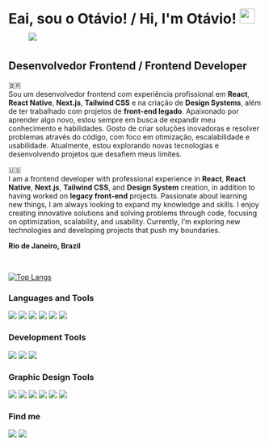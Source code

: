 # Eai, sou o Otávio! / Hi, I'm Otávio! <img src="https://github.com/TheDudeThatCode/TheDudeThatCode/blob/master/Assets/powerup.gif" width="30" height="30"/> _&nbsp;_   _&nbsp;_ _&nbsp;_   _&nbsp;_ ![](https://komarev.com/ghpvc/?username=your-github-username&color=brightgreen)

## Desenvolvedor Frontend / Frontend Developer

🇧🇷 <br> 
Sou um desenvolvedor frontend com experiência profissional em **React**, **React Native**, **Next.js**, **Tailwind CSS** e na criação de **Design Systems**, além de ter trabalhado com projetos de **front-end legado**. Apaixonado por aprender algo novo, estou sempre em busca de expandir meu conhecimento e habilidades. Gosto de criar soluções inovadoras e resolver problemas através do código, com foco em otimização, escalabilidade e usabilidade. Atualmente, estou explorando novas tecnologias e desenvolvendo projetos que desafiem meus limites.

🇺🇸 <br> 
I am a frontend developer with professional experience in **React**, **React Native**, **Next.js**, **Tailwind CSS**, and **Design System** creation, in addition to having worked on **legacy front-end** projects. Passionate about learning new things, I am always looking to expand my knowledge and skills. I enjoy creating innovative solutions and solving problems through code, focusing on optimization, scalability, and usability. Currently, I’m exploring new technologies and developing projects that push my boundaries.


**Rio de Janeiro, Brazil**

<br> 

[![Top Langs](https://github-readme-stats.vercel.app/api/top-langs/?username=oabarreto&layout=compact&theme=apprentice)](https://github.com/anuraghazra/github-readme-stats)


### Languages and Tools

![](https://img.shields.io/badge/React_Native-20232A?style=for-the-badge&logo=react&logoColor=61DAFB)
![](https://img.shields.io/badge/HTML5-E34F26?style=for-the-badge&logo=html5&logoColor=white)
![](https://img.shields.io/badge/CSS3-1572B6?style=for-the-badge&logo=css3&logoColor=white)
![](https://img.shields.io/badge/SASS-hotpink.svg?style=for-the-badge&logo=SASS&logoColor=white)
![](https://img.shields.io/badge/JavaScript-323330?style=for-the-badge&logo=javascript&logoColor=F7DF1E)
![](https://img.shields.io/badge/typescript-%23007ACC.svg?style=for-the-badge&logo=typescript&logoColor=white)


### Development Tools

![](https://img.shields.io/badge/Visual_Studio_Code-0078D4?style=for-the-badge&logo=visual%20studio%20code&logoColor=white)
![](https://img.shields.io/badge/GIT-E44C30?style=for-the-badge&logo=git&logoColor=white)
![](https://img.shields.io/badge/Hyper-000000?style=for-the-badge&logo=hyper&logoColor=white)

### Graphic Design Tools

![](https://img.shields.io/badge/Figma-F24E1E?style=for-the-badge&logo=figma&logoColor=white)
![](https://img.shields.io/badge/blender-%23F5792A.svg?style=for-the-badge&logo=blender&logoColor=white)
![](https://img.shields.io/badge/Adobe%20Photoshop-31A8FF?style=for-the-badge&logo=Adobe%20Photoshop&logoColor=black)
![](https://img.shields.io/badge/Adobe%20Illustrator-FF9A00?style=for-the-badge&logo=adobe%20illustrator&logoColor=white)
![](https://img.shields.io/badge/gimp-5C5543?style=for-the-badge&logo=gimp&logoColor=white)
![](https://img.shields.io/badge/Canva-%2300C4CC.svg?&style=for-the-badge&logo=Canva&logoColor=white)



### Find me

<div>
<a href = "mailto:oabarret@gmail.com"><img src="https://img.shields.io/badge/Gmail-D14836?style=for-the-badge&logo=gmail&logoColor=white" target="_blank"></a>   
<a href="https://www.linkedin.com/in/oabarreto" target="_blank"><img src="https://img.shields.io/badge/-LinkedIn-%230077B5?style=for-the-badge&logo=linkedin&logoColor=white" target="_blank"></a>   
</div>
